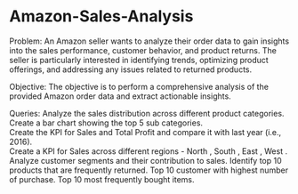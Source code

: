 # Amazon-Sales-Analysis
Problem:
An Amazon seller wants to analyze their order data to gain insights into the sales performance, customer behavior, and product returns. The seller is particularly interested in identifying trends, optimizing product offerings, and addressing any issues related to returned products.

Objective:
The objective is to perform a comprehensive analysis of the provided Amazon order data and extract actionable insights.

Queries:
Analyze the sales distribution across different product categories.
Create a bar chart showing the top 5 sub categories.  
Create the KPI for Sales and Total Profit and compare it with last year (i.e., 2016).  
Create a KPI for Sales across different regions - North , South , East , West .  
Analyze customer segments and their contribution to sales.
Identify top 10 products that are frequently returned.
Top 10 customer with highest number of purchase.
Top 10 most frequently bought items.
